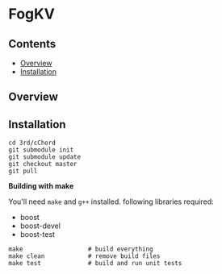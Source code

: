 # FogKV

Contents
--------
<ul>
<li><a href="#overview">Overview</a></li>
<li><a href="#installation">Installation</a></li>
</ul>

<a name="overview"></a>
Overview
--------

<a name="installation"></a>
Installation
------------

```
cd 3rd/cChord
git submodule init
git submodule update
git checkout master
git pull
```

**Building with make**

You'll need `make` and `g++` installed.
following libraries required:
<ul>
<li>boost</li>
<li>boost-devel</li>
<li>boost-test</li>
</ul>


```
make                  # build everything
make clean            # remove build files
make test             # build and run unit tests
```
